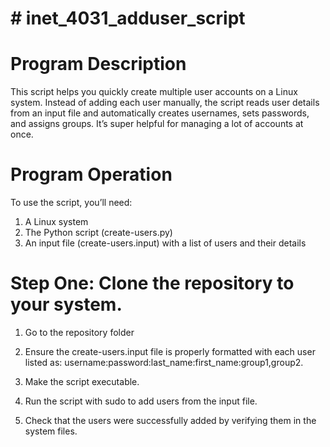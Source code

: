 # # inet_4031_adduser_script

# Program Description
This script helps you quickly create multiple user accounts on a Linux system. Instead of adding each user manually, the script reads user details from an input file and automatically creates usernames, sets passwords, and assigns groups. It’s super helpful for managing a lot of accounts at once.

# Program Operation
To use the script, you’ll need:

1. A Linux system
2. The  Python script (create-users.py)
3. An input file (create-users.input) with a list of users and their details

# Step One: Clone the repository to your system.

1. Go to the repository folder

2. Ensure the create-users.input file is properly formatted with each user listed as: username:password:last_name:first_name:group1,group2.

3. Make the script executable.

4. Run the script with sudo to add users from the input file.

5. Check that the users were successfully added by verifying them in the system files.
